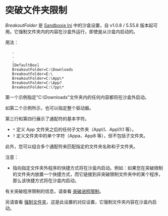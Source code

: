 # 突破文件夹限制

_BreakoutFolder_ 是 [Sandboxie Ini](SandboxieIni.md) 中的沙盒设置，自 v1.0.8 / 5.55.8 版本起可用。它强制文件夹内的内容在沙盒外运行，即使是从沙盒内启动的。

用法：

```
   .
   .
   .
   [DefaultBox]
   BreakoutFolder=C:\Downloads
   BreakoutFolder=E:\
   BreakoutFolder=C:\App\*
   BreakoutFolder=C:\App?
   BreakoutFolder=C:\?pp\*
```

第一个示例指定"C:\Downloads"文件夹内的任何内容都将在沙盒外启动。

如第二个示例所示，也可以指定整个驱动器。

第三行和第四行展示了通配符的基本字符。

- `*` 定义 App 文件夹之后的任何子文件夹（App\1、App\1\1 等）。
- `?` 定义文件夹中的单个字符（Appa、App8 等），但不包括子文件夹。

此外，您可以组合多个通配符来匹配指定的文件夹名称和子文件夹。

注意：
 * 指向指定文件夹外程序的快捷方式将在沙盒内启动。例如：如果您在突破限制的文件夹内放置一个快捷方式，而它链接到非突破限制文件夹中的某个程序，那么该快捷方式将在沙盒内启动。

有关突破程序限制的信息，请查看 [突破进程限制](BreakoutProcess.md)。

另请查看 [强制文件夹](ForceFolder.md)，这是此设置的对应设置，它强制文件夹内容在沙盒内启动。 